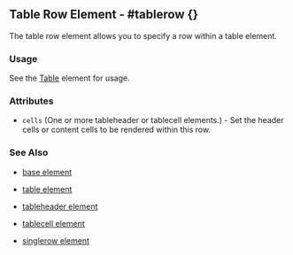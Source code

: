 

## Table Row Element - #tablerow {}

  The table row element allows you to specify a row within a table element.

### Usage

   See the [Table](table.md) element for usage.

### Attributes

   * `cells` (One or more tableheader or tablecell elements.) - Set the header cells or content cells to be rendered within this row.

### See Also

 *  [base element](./element_base.md)

 *  [table element](./table.md)

 *  [tableheader element](./tableheader.md)

 *  [tablecell element](./tablecell.md)

 *  [singlerow element](./singlerow.md)

 

